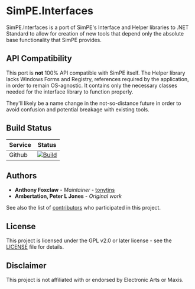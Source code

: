 # SimPE.Interfaces

SimPE.Interfaces is a port of SimPE's Interface and Helper libraries to .NET Standard to allow for creation of new tools that depend only the absolute base functionality that SimPE provides.

## API Compatibility

This port is **not** 100% API compatible with SimPE itself. The Helper library lacks Windows Forms and Registry, references required by the application, in order to remain OS-agnostic. It contains only the necessary classes needed for the interface library to function properly.

They'll likely be a name change in the not-so-distance future in order to avoid confusion and potential breakage with existing tools.

## Build Status

| Service | Status                                                                                                                                                             |
| ------- | ------------------------------------------------------------------------------------------------------------------------------------------------------------------ |
| Github  | [![Build](https://img.shields.io/github/workflow/status/tonytins/SimPE.Interfaces/build/master?logo=github)](https://github.com/tonytins/SimPE.Interfaces/actions) |

## Authors

- **Anthony Foxclaw** - _Maintainer_ - [tonytins](https://github.com/tonytins)
- **Ambertation, Peter L Jones** - _Original work_

See also the list of [contributors](https://github.com/tonytins/SimPE.Interfaces/contributors) who participated in this project.

## License

This project is licensed under the GPL v2.0 or later license - see the [LICENSE](LICENSE) file for details.

## Disclaimer

This project is not affiliated with or endorsed by Electronic Arts or Maxis.
